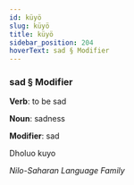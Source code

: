 ```yaml
---
id: küyö
slug: küyö
title: küyö
sidebar_position: 204
hoverText: sad § Modifier
---
```


### sad § Modifier

**Verb**: to be sad

**Noun**: sadness

**Modifier**: sad

Dholuo kuyo 

*Nilo-Saharan Language Family*